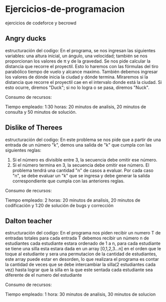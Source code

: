 # Ejercicios-de-programacion
ejercicios de codeforce y becrowd
## Angry ducks
estructuración del codigo:
En el programa, se nos ingresan las siguientes variables: una altura inicial, un ángulo, una velocidad; también se nos proporcionan los valores de π y de la gravedad. Se nos pide calcular la distancia que recorre el proyectil. Esto lo haremos con las fórmulas del tiro parabólico tiempo de vuelo y alcance maximo. También debemos ingresar los valores de dónde inicia la ciudad y dónde termina. Miraremos si la distancia que recorre el proyectil cae en el intervalo donde está la ciudad. Si esto ocurre, diremos "Duck"; si no lo logra o se pasa, diremos "Nuck".

Consumo de recursos:

Tiempo empleado: 1:30 horas: 20 minutos de analisis, 20 minutos de consulta y 50 minutos de solución.

## Dislike of Therees 
estructuración del codigo:
En este problema se nos pide que a partir de una entrada de un número "k", demos una salida de "k" que cumpla con las siguientes reglas:

1. Si el número es divisible entre 3, la secuencia debe omitir ese número.
2. Si el número termina en 3, la secuencia debe omitir ese número. El problema tendrá una cantidad "n" de casos a evaluar. Por cada caso "n", se debe evaluar un "k" que se ingresa y debe generar la salida correspondiente que cumpla con las anteriores reglas.

Consumo de recursos:

Tiempo empleado: 2 horas: 20 minutos de analisis, 20 minutos de codificación y 1:20 de solución de bugs y corrección

## Dalton teacher 
estructuración del codigo:
En el programa nos piden recibir un numero T de entradas totales para cada entrada T debemos recibir un número n de estudiantes cada estudiante estara ordenado de 1 a n, para cada estudiante se tiene una silla esta estara dada en un array [0,1,2,3...n] en el orden que le toque al estudiante y sera una permutacion de la cantidad de estudiantes, este array puede estar en desorden, lo que realizara el programa es contar la cantidad de veces que se debe intercambiar la silla(2 estudiantes cada vez) hasta lograr que la silla en la que este sentada cada estudiante sea diferente de el numero del estudiante 

Consumo de recursos:

Tiempo empleado: 1 hora: 30 minutos de analisis, 30 minutos de solucion

